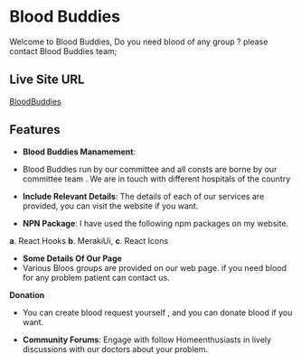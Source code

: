 # Blood Buddies

Welcome to Blood Buddies, Do you need blood of any group ? please contact Blood Buddies team;

## Live Site URL
[BloodBuddies](https://blood-buddies-d80de.web.app/)

## Features
- **Blood Buddies Manamement**:
- Blood Buddies run by our committee and all consts are borne by our committee team . We are in touch with different hospitals of the country 


- **Include Relevant Details**: The details of each of our services are provided, you can visit the website if you want.


- **NPN Package**: I have used the following npm packages on my website.

**a**. React Hooks
**b**. MerakiUi,
**c**. React Icons


- **Some Details Of Our Page**
- Various Bloos groups are provided on our web page. if you need blood for any problem patient can contact us.




**Donation**
- You can create blood request yourself , and you can donate blood if you want.






- **Community Forums**: Engage with follow Homeenthusiasts in lively discussions with our doctors about your problem.
